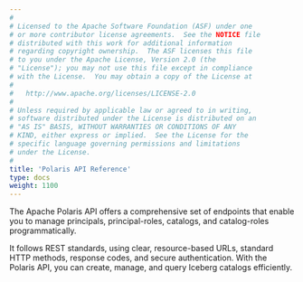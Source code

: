```yaml
---
#
# Licensed to the Apache Software Foundation (ASF) under one
# or more contributor license agreements.  See the NOTICE file
# distributed with this work for additional information
# regarding copyright ownership.  The ASF licenses this file
# to you under the Apache License, Version 2.0 (the
# "License"); you may not use this file except in compliance
# with the License.  You may obtain a copy of the License at
#
#   http://www.apache.org/licenses/LICENSE-2.0
#
# Unless required by applicable law or agreed to in writing,
# software distributed under the License is distributed on an
# "AS IS" BASIS, WITHOUT WARRANTIES OR CONDITIONS OF ANY
# KIND, either express or implied.  See the License for the
# specific language governing permissions and limitations
# under the License.
#
title: 'Polaris API Reference'
type: docs
weight: 1100
---
```


The Apache Polaris API offers a comprehensive set of endpoints that enable you to manage principals, principal-roles, catalogs, and catalog-roles programmatically.

It follows REST standards, using clear, resource-based URLs, standard HTTP methods, response codes, and secure authentication. With the Polaris API, you can create, manage, and query Iceberg catalogs efficiently.